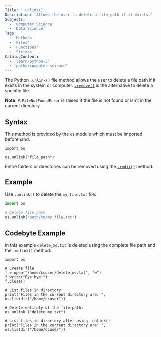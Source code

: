 ```yaml
---
Title: '.unlink()'
Description: 'Allows the user to delete a file path if it exists.'
Subjects:
  - 'Computer Science'
  - 'Data Science'
Tags:
  - 'Methods'
  - 'Files'
  - 'Functions'
  - 'Strings'
CatalogContent:
  - 'learn-python-3'
  - 'paths/computer-science'
---
```


The Python `.unlink()` file method allows the user to delete a file path if it exists in the system or computer. [`.remove()`](https://www.codecademy.com/resources/docs/python/files/remove) is the alternative to delete a specific file.

**Note**: A `FileNotFoundError` is raised if the file is not found or isn't in the current directory.

## Syntax

This method is provided by the `os` module which must be imported beforehand.

```pseudo
import os

os.unlink("file_path")
```

Entire folders or directories can be removed using the [`.rmdir()`](https://www.codecademy.com/resources/docs/python/files/rmdir) method.

## Example

Use `.unlink()` to delete the `my_file.txt` file:

```py
import os

# Delete file path
os.unlink("path/to/my_file.txt")
```

## Codebyte Example

In this example `delete_me.txt` is deleted using the complete file path and the `.unlink()` method:

```codebyte/python
import os

# Create file
f = open("/home/ccuser/delete_me.txt", "w")
f.write("Bye bye!")
f.close()

# List files in directory
print("Files in the current directory are: ", os.listdir("/home/ccuser"))

# Delete entirety of the file path:
os.unlink ("delete_me.txt")

# List files in directory after using .unlink()
print("Files in the current directory are: ", os.listdir("/home/ccuser"))
```
